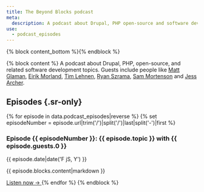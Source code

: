 ```yaml
---
title: The Beyond Blocks podcast
meta:
  description: A podcast about Drupal, PHP open-source and software development.
use:
  - podcast_episodes
---
```


{% block content_bottom %}{% endblock %}

{% block content %}
A podcast about Drupal, PHP, open-source, and related software development topics.
Guests include people like [Matt Glaman](/podcast/1-retrofit), [Eirik Morland](/podcast/8-eirik-morland-violinist), [Tim Lehnen](/podcast/9-tim-lehnen), [Ryan Szrama](/podcast/13-ryan-szrama-centarro), [Sam Mortenson](/podcast/19-sam-mortenson) and [Jess Archer](/podcast/25-jess-archer-drush-laravel-prompts).

## Episodes {.sr-only}

{% for episode in data.podcast_episodes|reverse %}
  {% set episodeNumber = episode.url|trim('/')|split('/')|last|split('-')|first %}

  <h3>
    Episode {{ episodeNumber }}:
    {{ episode.topic }}
    with {{ episode.guests.0 }}
  </h3>

  <time datetime="{{ episode.date|date('Y-m-d') }}">{{ episode.date|date('F jS, Y') }}</time>

  {{ episode.blocks.content|markdown }}

  <a href="{{ episode.url|trim('/', 'right') }}" aria-label="Listen to episode {{ episodeNumber }}">
    Listen now
    &rarr;
  </a>
{% endfor %}
{% endblock %}
